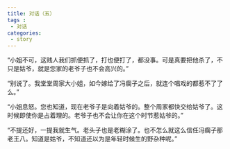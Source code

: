 ```yaml
---
title: 对话（五）
tags :
 - 对话
categories:
 - story
---
```

“小姐不可，这贱人我们抓便抓了，打也便打了，都没事。可是真要把他杀了，不只是姑爷，就是您家的老爷子也不会高兴的。” 

“别说了。我堂堂周家大小姐，如今嫁给了冯瘸子之后，就连个唱戏的都惹不了了么。” 

“小姐息怒。您也知道，现在老爷子是向着姑爷的。整个周家都快交给姑爷了。这时候即使你是占着理的。老爷子也不会让你在这个时节惹姑爷的。” 

“不提还好，一提我就生气。老头子也是老糊涂了。也不怎么就这么信任冯瘸子那老王八。知道是姑爷，不知道还以为是年轻时候生的野杂种呢。”
